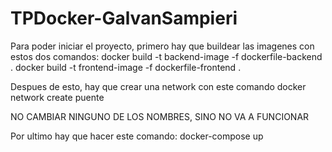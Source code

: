 # TPDocker-GalvanSampieri

Para poder iniciar el proyecto, primero hay que buildear las imagenes con estos dos comandos:
docker build -t backend-image -f dockerfile-backend .
docker build -t frontend-image -f dockerfile-frontend .

Despues de esto, hay que crear una network con este comando
docker network create puente

NO CAMBIAR NINGUNO DE LOS NOMBRES, SINO NO VA A FUNCIONAR

Por ultimo hay que hacer este comando:
docker-compose up
